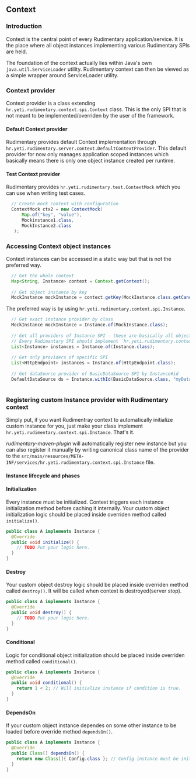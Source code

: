 ## Context

### Introduction
Context is the central point of every Rudimentary application/service. It is the place where all object instances implementing various Rudimentary SPIs are held.

The foundation of the context actually lies within Java's own `java.util.ServiceLoader` utility. Rudimentary context can then be viewed as a simple wrapper around ServiceLoader utility.

### Context provider
Context provider is a class extending `hr.yeti.rudimentary.context.spi.Context` class. This is the only SPI that is not meant to be implemented/overriden by the user of the framework.

#### Default Context provider
Rudimentary provides default Context implementation through `hr.yeti.rudimentary.server.context.DefaultContextProvider`.
This default provider for now only manages application scoped instances which basically means there is only one object instance created per runtime.

#### Test Context provider
Rudimentary provides `hr.yeti.rudimentary.test.ContextMock` which you can use when writing test cases.
```java
  // Create mock context with configuration
  ContextMock ctx2 = new ContextMock(
      Map.of("key", "value"), 
      Mockinstance1.class, 
      MockInstance2.class
   );
```

### Accessing Context object instances
Context instances can be accessed in a static way but that is not the preferred way.
```java
  // Get the whole context
  Map<String, Instance> context = Context.getContext(); 
  
  // Get object instance by key
  MockInstance mockInstance = context.getKey(MockInstance.class.getCanonicalName());
```
The preferred way is by using `hr.yeti.rudimentary.context.spi.Instance`.
```java
  // Get exact instance provider by class
  MockInstance mockInstance = Instance.of(MockInstance.class);
  
  // Get all providers of Instance SPI - these are basically all object instances stored in context.
  // Every Rudimantary SPI should implement `hr.yeti.rudimentary.context.spi.Instance`. 
  List<Instance> instances = Instance.of(Instance.class);
  
  // Get only providers of specific SPI
  List<HttpEndpoint> instances = Instance.of(HttpEndpoint.class);
  
  // Get dataSource provider of BasicDataSource SPI by Instance#id
  DefaultDataSource ds = Instance.withId(BasicDataSource.class, "myDataSourceId");
  
```
### Registering custom Instance provider with Rudimentary context
Simply put, if you want Rudimentray context to automatically initialize custom instance for you, just make your class implement 
`hr.yeti.rudimentary.context.spi.Instance`. That's it.

*rudimentary-maven-plugin* will automatically register new instance but you can also register it manually by writing canonical class name of the provider to the `src/main/resources/META-INF/services/hr.yeti.rudimentary.context.spi.Instance` file.

#### Instance lifecycle and phases
#### Initialization
Every instance must be initialized. Context triggers each instance initialization method before caching it internally.
Your custom object initialization logic should be placed inside overriden method called `initialize()`.

```java
public class A implements Instance {
  @Override
  public void initialize() {
    // TODO Put your logic here.
  }
}
```

#### Destroy
Your custom object destroy logic should be placed inside overriden method called `destroy()`.
It will be called when context is destroyed(server stop).


```java
public class A implements Instance {
  @Override
  public void destroy() {
    // TODO Put your logic here.
  }
}
```

#### Conditional
Logic for conditional object initialization should be placed inside overriden method called `conditional()`.

```java
public class A implements Instance {
  @Override
  public void conditional() {
    return 1 < 2; // Will initialize instance if condition is true.
  }
}
```

#### DependsOn
If your custom object instance dependes on some other instance to be loaded before override method `dependsOn()`.

```java
public class A implements Instance {
  @Override
  public Class[] dependsOn() {
    return new Class[]{ Config.class }; // Config instance must be initialized before.
  }
}
```

